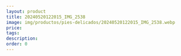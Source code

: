```yaml
---
layout: product
title: 20240520122015_IMG_2538
image: img/productos/pies-delicados/20240520122015_IMG_2538.webp
price: 
tags: 
description: 
order: 0
---
```

